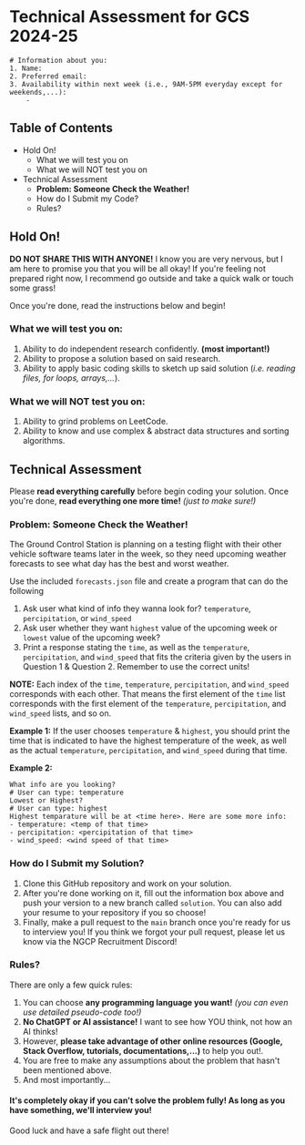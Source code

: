 # Technical Assessment for GCS 2024-25

```
# Information about you:
1. Name:
2. Preferred email:
3. Availability within next week (i.e., 9AM-5PM everyday except for weekends,...):
    - 
```

## Table of Contents
- Hold On!
	- What we will test you on
	- What we will NOT test you on
- Technical Assessment
	- **Problem: Someone Check the Weather!**
	- How do I Submit my Code?
	- Rules?
## Hold On!
**DO NOT SHARE THIS WITH ANYONE!**
I know you are very nervous, but I am here to promise you that you will be all okay! If you're feeling not prepared right now, I recommend go outside and take a quick walk or touch some grass! 

Once you're done, read the instructions below and begin!
### What we will test you on:
1. Ability to do independent research confidently. **(most important!)**
2. Ability to propose a solution based on said research. 
3. Ability to apply basic coding skills to sketch up said solution (*i.e. reading files, for loops, arrays,...*). 
### What we will NOT test you on:
1. Ability to grind problems on LeetCode. 
2. Ability to know and use complex & abstract data structures and sorting algorithms. 

## Technical Assessment
Please **read everything carefully** before begin coding your solution. Once you're done, **read everything one more time!** *(just to make sure!)*
### Problem: Someone Check the Weather!
The Ground Control Station is planning on a testing flight with their other vehicle software teams later in the week, so they need upcoming weather forecasts to see what day has the best and worst weather. 

Use the included `forecasts.json` file and create a program that can do the following
1. Ask user what kind of info they wanna look for? `temperature`, `percipitation`, or `wind_speed`
2. Ask user whether they want `highest` value of the upcoming week or `lowest` value of the upcoming week?
3. Print a response stating the `time`, as well as the `temperature`, `percipitation`, and `wind_speed` that fits the criteria given by the users in Question 1 & Question 2. Remember to use the correct units!

**NOTE:** Each index of the `time`, `temperature`, `percipitation`, and `wind_speed` corresponds with each other. That means the first element of the `time` list corresponds with the first element of the `temperature`, `percipitation`, and `wind_speed` lists, and so on.

**Example 1:** If the user chooses `temperature` & `highest`, you should print the time that is indicated to have the highest temperature of the week, as well as the actual `temperature`, `percipitation`, and `wind_speed` during that time.

**Example 2:**
```shell
What info are you looking? 
# User can type: temperature 
Lowest or Highest? 
# User can type: highest 
Highest temparature will be at <time here>. Here are some more info:
- temperature: <temp of that time>
- percipitation: <percipitation of that time>
- wind_speed: <wind speed of that time>
```
### How do I Submit my Solution?
1. Clone this GitHub repository and work on your solution. 
2. After you're done working on it, fill out the information box above and push your version to a new branch called `solution`. You can also add your resume to your repository if you so choose! 
3. Finally, make a pull request to the `main` branch once you're ready for us to interview you! If you think we forgot your pull request, please let us know via the NGCP Recruitment Discord!


### Rules?
There are only a few quick rules:

1. You can choose **any programming language you want!** *(you can even use detailed pseudo-code too!)*
2. **No ChatGPT or AI assistance!** I want to see how YOU think, not how an AI thinks!
3. However, **please take advantage of other online resources (Google, Stack Overflow, tutorials, documentations,...)** to help you out!. 
4. You are free to make any assumptions about the problem that hasn't been mentioned above.  
5. And most importantly...
#### It's completely okay if you can't solve the problem fully! As long as you have something, we'll interview you!

Good luck and have a safe flight out there!

